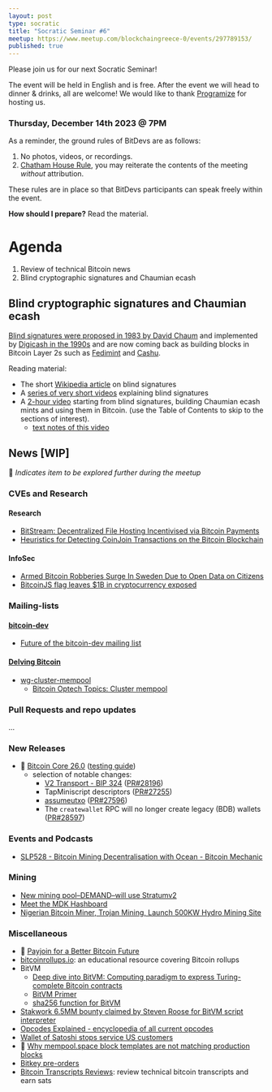 ```yaml
---
layout: post
type: socratic
title: "Socratic Seminar #6"
meetup: https://www.meetup.com/blockchaingreece-0/events/297789153/
published: true
---
```


Please join us for our next Socratic Seminar!

The event will be held in English and is free. After the event we will head to dinner & drinks, all are welcome! 
We would like to thank [Programize](https://www.programize.com/) for hosting us.

### Thursday, December 14th 2023 @ 7PM

As a reminder, the ground rules of BitDevs are as follows:

1. No photos, videos, or recordings.
2. [Chatham House Rule](https://en.wikipedia.org/wiki/Chatham_House_Rule), you may
   reiterate the contents of the meeting *without* attribution.

These rules are in place so that BitDevs participants can speak freely
within the event.

**How should I prepare?** Read the material.

# Agenda
1. Review of technical Bitcoin news
2. Blind cryptographic signatures and Chaumian ecash


## Blind cryptographic signatures and Chaumian ecash

[Blind signatures were proposed in 1983 by David Chaum](https://www.hit.bme.hu/~buttyan/courses/BMEVIHIM219/2009/Chaum.BlindSigForPayment.1982.PDF) and implemented by [Digicash in the 1990s](https://en.wikipedia.org/wiki/Ecash) and are now coming back as building blocks in Bitcoin Layer 2s such as [Fedimint](https://fedimint.org/) and [Cashu](https://cashu.space/).

Reading material:
- The short [Wikipedia article](https://en.wikipedia.org/wiki/Blind_signature) on blind signatures
- A [series of very short videos](https://www.youtube.com/watch?v=CcB9nH78Ths) explaining blind signatures
- A [2-hour video](https://www.youtube.com/watch?v=VwMzNE1D3so) starting from blind signatures, building Chaumian ecash mints and using them in Bitcoin. (use the Table of Contents to skip to the sections of interest).
   - [text notes of this video](https://gist.github.com/AdamISZ/28c3475734becf031c9924f0b50d1bed)


## News [WIP]
💬 *Indicates item to be explored further during the meetup*

### CVEs and Research

#### Research

- [BitStream: Decentralized File Hosting Incentivised via Bitcoin Payments](https://robinlinus.com/bitstream.pdf)
- [Heuristics for Detecting CoinJoin Transactions on the Bitcoin Blockchain](https://arxiv.org/abs/2311.12491v1)

#### InfoSec

- [Armed Bitcoin Robberies Surge In Sweden Due to Open Data on Citizens](https://www.nobsbitcoin.com/wave-of-armed-robberies-sweden/)
- [BitcoinJS flag leaves $1B in cryptocurrency exposed](https://twitter.com/bax1337/status/1724534339206033532)

### Mailing-lists

#### [bitcoin-dev](https://lists.linuxfoundation.org/pipermail/bitcoin-dev/)

- [Future of the bitcoin-dev mailing list](https://lists.linuxfoundation.org/pipermail/bitcoin-dev/2023-November/022134.html)

#### [Delving Bitcoin](https://delvingbitcoin.org/)

- [wg-cluster-mempool](https://delvingbitcoin.org/c/implementation/wg-cluster-mempool/9)
   - [Bitcoin Optech Topics: Cluster mempool](https://bitcoinops.org/en/topics/cluster-mempool/)

### Pull Requests and repo updates

...

### New Releases

- 💬 [Bitcoin Core 26.0](https://github.com/bitcoin/bitcoin/blob/master/doc/release-notes/release-notes-26.0.md) ([testing guide](https://github.com/bitcoin-core/bitcoin-devwiki/wiki/26.0-Release-Candidate-Testing-Guide))
   - selection of notable changes:
      - [V2 Transport - BIP 324](https://github.com/bitcoin/bips/blob/master/bip-0324.mediawiki) ([PR#28196](https://github.com/bitcoin/bitcoin/pull/28196))
      - TapMiniscript descriptors ([PR#27255](https://github.com/bitcoin/bitcoin/pull/27255))
      - [assumeutxo](https://github.com/bitcoin/bitcoin/blob/master/doc/design/assumeutxo.md) ([PR#27596](https://github.com/bitcoin/bitcoin/pull/27596))
      - The `createwallet` RPC will no longer create legacy (BDB) wallets ([PR#28597](https://github.com/bitcoin/bitcoin/pull/28597))

### Events and Podcasts

- [SLP528 - Bitcoin Mining Decentralisation with Ocean - Bitcoin Mechanic](https://podcasters.spotify.com/pod/show/stephan-livera/episodes/Bitcoin-Mining-Decentralisation-with-Ocean---Bitcoin-Mechanic-SLP528-e2ci8gg)

### Mining

- [New mining pool–DEMAND–will use Stratumv2](https://bitcoinmagazine.com/business/demand-launches-worlds-first-stratum-v2-bitcoin-mining-pool)
- [Meet the MDK Hashboard](https://www.mining.build/meet-the-mdk-hashboard/)
- [Nigerian Bitcoin Miner, Trojan Mining, Launch 500KW Hydro Mining Site](https://www.forbes.com/sites/digital-assets/2023/11/20/nigerian-bitcoin-miner-trojan-mining-launch-500kw-hydro-mining-site/)

### Miscellaneous

- 💬 [Payjoin for a Better Bitcoin Future](https://brandonlucas.net/articles/bitcoin/payjoin)
- [bitcoinrollups.io](https://www.bitcoinrollups.io/): an educational resource covering Bitcoin rollups
- BitVM
   - [Deep dive into BitVM: Computing paradigm to express Turing-complete Bitcoin contracts](https://medium.com/crypto-garage/deep-dive-into-bitvm-computing-paradigm-to-express-turing-complete-bitcoin-contracts-1c6cb05edfca)
   - [BitVM Primer](https://github.com/twhit223/bitvm_primer)
   - [sha256 function for BitVM](https://twitter.com/super_testnet/status/1726772975544807913)
- [Stakwork 6.5MM bounty claimed by Steven Roose for BitVM script interpreter](https://twitter.com/stakwork/status/1722325849201053986)
- [Opcodes Explained - encyclopedia of all current opcodes](https://opcodeexplained.com/)
- [Wallet of Satoshi stops service US customers](https://nostr.com/note1cu575mfy2xdakh9aklhghhn8vmluwkh79anrh09vmexgw5m3tyrq2edm2z)
- 💬 [Why mempool.space block templates are not matching production blocks](https://twitter.com/mononautical/status/1719829869582749839)
- [Bitkey pre-orders](https://bitkey.world/en-US/how-it-works)
- [Bitcoin Transcripts Reviews](https://review.btctranscripts.com/): review technical bitcoin transcripts and earn sats